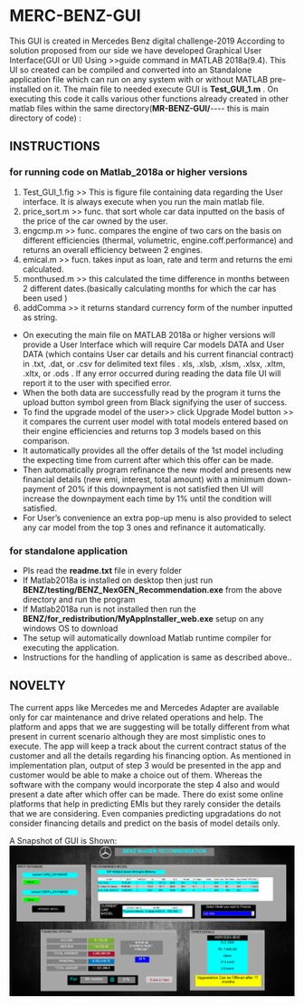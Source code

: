 # MERC-BENZ-GUI
This GUI is created in Mercedes Benz digital challenge-2019
According to solution proposed from our side we have developed Graphical User Interface(GUI or UI) Using >>guide command in MATLAB 2018a(9.4). This UI so created can be compiled and converted into an Standalone application file which can run on any system with or without  MATLAB pre-installed on it.
The main file to needed execute GUI is  **Test_GUI_1.m** . On executing this code it calls various other functions already created in other matlab files within the same directory(**MR-BENZ-GUI/**---- this is main directory of code) :
## INSTRUCTIONS
### for running code on Matlab_2018a or higher versions
1.	Test_GUI_1.fig >> This is figure file containing data regarding the User interface. It is always execute when you run the main matlab file.
2.	price_sort.m >>  func.  that sort whole car data inputted on the basis of the price of the car owned by the user.
3.	engcmp.m >> func. compares the engine of two cars on the basis on different efficiencies (thermal, volumetric, engine.coff.performance) and returns an overall efficiency between 2 engines.
4.	emical.m >> fucn. takes input as loan, rate and term and returns the emi calculated.
5.	monthused.m >> this calculated the time difference in months between 2 different  dates.(basically calculating months for which the car has been used )
6.	addComma >> it returns standard currency form of the number inputted as string.

*	On executing the main file on MATLAB 2018a or higher versions will provide a User Interface which will require Car models DATA and User     DATA (which contains User car details and his current financial contract) in .txt, .dat, or .csv for delimited text files  . xls, .xlsb,   .xlsm, .xlsx, .xltm, .xltx, or .ods . If any error occurred during reading the data file UI will report it to the user with specified       error.
*	When the both data are successfully read by the program it turns the upload button symbol green from Black signifying the user of
  success.
*	To find the upgrade model of the user>> click Upgrade Model button >> it compares the current user model with total models entered based on their engine efficiencies and returns top 3 models based on this comparison.
*	It automatically provides all the offer details of the 1st model including the expecting time from current after which this offer can be made.
*	Then automatically program refinance the new model and presents new financial details (new emi, interest, total amount) with a minimum down-payment of 20% if this downpayment is not satisfied then UI will increase the downpayment each time by 1% until the condition will satisfied. 
*	For User’s convenience an extra pop-up menu is also provided to select any car model from the top 3 ones and refinance it automatically.  

### for standalone application
* Pls read the **readme.txt** file in every folder
* If Matlab2018a is installed on desktop then just run **BENZ/testing/BENZ_NexGEN_Recommendation.exe** from the above directory and run the program
* If Matlab2018a run is not installed then run the **BENZ/for_redistribution/MyAppInstaller_web.exe** setup on any windows OS to download 
* The setup will automatically download Matlab runtime compiler for executing the application.
* Instructions for the handling of application is same as described above.. 

## NOVELTY

The current apps like Mercedes me and Mercedes Adapter are available only for car maintenance and drive related operations and help. The platform and apps that we are suggesting will be totally different from what present in current scenario although they are most simplistic ones to execute. The app will keep a track about the current contract status of the customer and all the details regarding his financing option. As mentioned in implementation plan, output of step 3 would be presented in the app and customer would be able to make a choice out of them. Whereas the software with the company would incorporate the step 4 also and would present a date after which offer can be made. There do exist some online platforms that help in predicting EMIs but they rarely consider the details that we are considering. Even companies predicting upgradations do not consider financing details and predict on the basis of model details only.

A Snapshot of GUI is Shown:
![](image/image.png)
